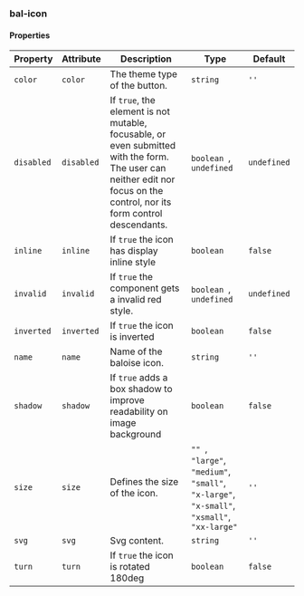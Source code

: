 ### bal-icon
 
#### Properties

| Property   | Attribute  | Description                                                                                                                                                              | Type                                                                                                     | Default     |
| ---------- | ---------- | ------------------------------------------------------------------------------------------------------------------------------------------------------------------------ | -------------------------------------------------------------------------------------------------------- | ----------- |
| `color`    | `color`    | The theme type of the button.                                                                                                                                            | `string`                                                                                                 | `''`        |
| `disabled` | `disabled` | If `true`, the element is not mutable, focusable, or even submitted with the form. The user can neither edit nor focus on the control, nor its form control descendants. | `boolean `, ` undefined`                                                                                 | `undefined` |
| `inline`   | `inline`   | If `true` the icon has display inline style                                                                                                                              | `boolean`                                                                                                | `false`     |
| `invalid`  | `invalid`  | If `true` the component gets a invalid red style.                                                                                                                        | `boolean `, ` undefined`                                                                                 | `undefined` |
| `inverted` | `inverted` | If `true` the icon is inverted                                                                                                                                           | `boolean`                                                                                                | `false`     |
| `name`     | `name`     | Name of the baloise icon.                                                                                                                                                | `string`                                                                                                 | `''`        |
| `shadow`   | `shadow`   | If `true` adds a box shadow to improve readability on image background                                                                                                   | `boolean`                                                                                                | `false`     |
| `size`     | `size`     | Defines the size of the icon.                                                                                                                                            | `"" `, ` "large" `, ` "medium" `, ` "small" `, ` "x-large" `, ` "x-small" `, ` "xsmall" `, ` "xx-large"` | `''`        |
| `svg`      | `svg`      | Svg content.                                                                                                                                                             | `string`                                                                                                 | `''`        |
| `turn`     | `turn`     | If `true` the icon is rotated 180deg                                                                                                                                     | `boolean`                                                                                                | `false`     |


 